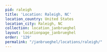```yaml
---
pid: raleigh
title: 'Location: Raleigh, NC'
location_country: United States
location_city: Raleigh, NC
collection: location_janbrueghel
layout: locationpage_janbrueghel
order: '129'
permalink: "/janbrueghel/locations/raleigh/"
---
```

